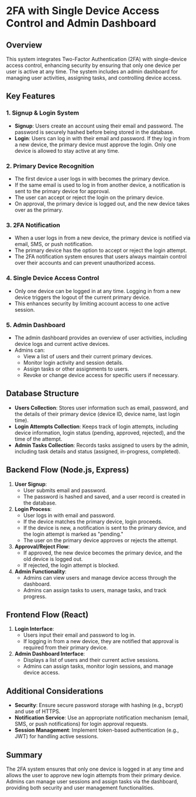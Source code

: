 # 2FA with Single Device Access Control and Admin Dashboard

## Overview
This system integrates Two-Factor Authentication (2FA) with single-device access control, enhancing security by ensuring that only one device per user is active at any time. The system includes an admin dashboard for managing user activities, assigning tasks, and controlling device access.

## Key Features

### 1. Signup & Login System
- **Signup**: Users create an account using their email and password. The password is securely hashed before being stored in the database.
- **Login**: Users can log in with their email and password. If they log in from a new device, the primary device must approve the login. Only one device is allowed to stay active at any time.

### 2. Primary Device Recognition
- The first device a user logs in with becomes the primary device.
- If the same email is used to log in from another device, a notification is sent to the primary device for approval.
- The user can accept or reject the login on the primary device.
- On approval, the primary device is logged out, and the new device takes over as the primary.

### 3. 2FA Notification
- When a user logs in from a new device, the primary device is notified via email, SMS, or push notification.
- The primary device has the option to accept or reject the login attempt.
- The 2FA notification system ensures that users always maintain control over their accounts and can prevent unauthorized access.

### 4. Single Device Access Control
- Only one device can be logged in at any time. Logging in from a new device triggers the logout of the current primary device.
- This enhances security by limiting account access to one active session.

### 5. Admin Dashboard
- The admin dashboard provides an overview of user activities, including device logs and current active devices.
- Admins can:
  - View a list of users and their current primary devices.
  - Monitor login activity and session details.
  - Assign tasks or other assignments to users.
  - Revoke or change device access for specific users if necessary.

## Database Structure

- **Users Collection**: Stores user information such as email, password, and the details of their primary device (device ID, device name, last login time).
- **Login Attempts Collection**: Keeps track of login attempts, including device information, login status (pending, approved, rejected), and the time of the attempt.
- **Admin Tasks Collection**: Records tasks assigned to users by the admin, including task details and status (assigned, in-progress, completed).

## Backend Flow (Node.js, Express)

1. **User Signup**:
   - User submits email and password.
   - The password is hashed and saved, and a user record is created in the database.
2. **Login Process**:
   - User logs in with email and password.
   - If the device matches the primary device, login proceeds.
   - If the device is new, a notification is sent to the primary device, and the login attempt is marked as "pending."
   - The user on the primary device approves or rejects the attempt.
3. **Approval/Reject Flow**:
   - If approved, the new device becomes the primary device, and the old device is logged out.
   - If rejected, the login attempt is blocked.
4. **Admin Functionality**:
   - Admins can view users and manage device access through the dashboard.
   - Admins can assign tasks to users, manage tasks, and track progress.

## Frontend Flow (React)

1. **Login Interface**:
   - Users input their email and password to log in.
   - If logging in from a new device, they are notified that approval is required from their primary device.
2. **Admin Dashboard Interface**:
   - Displays a list of users and their current active sessions.
   - Admins can assign tasks, monitor login sessions, and manage device access.

## Additional Considerations

- **Security**: Ensure secure password storage with hashing (e.g., bcrypt) and use of HTTPS.
- **Notification Service**: Use an appropriate notification mechanism (email, SMS, or push notifications) for login approval requests.
- **Session Management**: Implement token-based authentication (e.g., JWT) for handling active sessions.

## Summary
The 2FA system ensures that only one device is logged in at any time and allows the user to approve new login attempts from their primary device. Admins can manage user sessions and assign tasks via the dashboard, providing both security and user management functionalities.